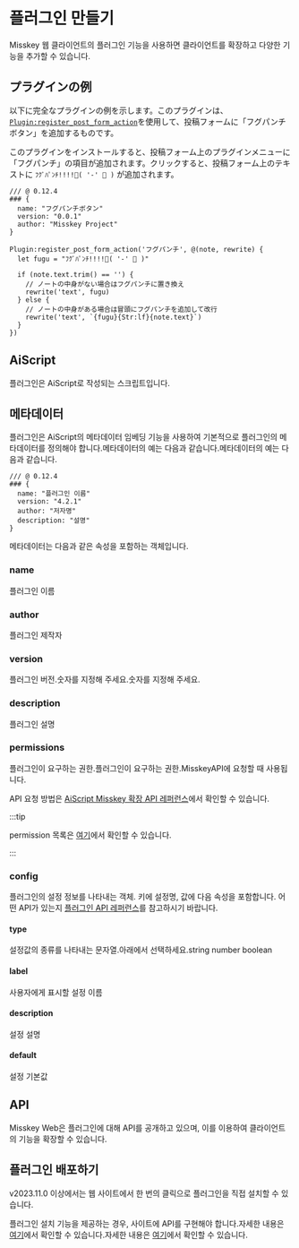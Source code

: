 # 플러그인 만들기

Misskey 웹 클라이언트의 플러그인 기능을 사용하면 클라이언트를 확장하고 다양한 기능을 추가할 수 있습니다.

## プラグインの例

以下に完全なプラグインの例を示します。このプラグインは、[`Plugin:register_post_form_action`](/docs/for-developers/plugin/plugin-api-reference/#pluginregister_post_form_actiontitle-fn)を使用して、投稿フォームに「フグパンチボタン」を追加するものです。

このプラグインをインストールすると、投稿フォーム上のプラグインメニューに「フグパンチ」の項目が追加されます。クリックすると、投稿フォーム上のテキストに `ﾌｸﾞﾊﾟﾝﾁ!!!!🐡( '-' 🐡 )` が追加されます。

```ais
/// @ 0.12.4
### {
  name: "フグパンチボタン"
  version: "0.0.1"
  author: "Misskey Project"
}

Plugin:register_post_form_action('フグパンチ', @(note, rewrite) {
  let fugu = "ﾌｸﾞﾊﾟﾝﾁ!!!!🐡( '-' 🐡 )"

  if (note.text.trim() == '') {
    // ノートの中身がない場合はフグパンチに置き換え
    rewrite('text', fugu)
  } else {
    // ノートの中身がある場合は冒頭にフグパンチを追加して改行
    rewrite('text', `{fugu}{Str:lf}{note.text}`)
  }
})
```

## AiScript

플러그인은 AiScript로 작성되는 스크립트입니다.

## 메타데이터

플러그인은 AiScript의 메타데이터 임베딩 기능을 사용하여 기본적으로 플러그인의 메타데이터를 정의해야 합니다.메타데이터의 예는 다음과 같습니다.메타데이터의 예는 다음과 같습니다.

```AiScript
/// @ 0.12.4
### {
  name: "플러그인 이름"
  version: "4.2.1"
  author: "저자명"
  description: "설명"
}
```

메타데이터는 다음과 같은 속성을 포함하는 객체입니다.

### name

플러그인 이름

### author

플러그인 제작자

### version

플러그인 버전.숫자를 지정해 주세요.숫자를 지정해 주세요.

### description

플러그인 설명

### permissions

플러그인이 요구하는 권한.플러그인이 요구하는 권한.MisskeyAPI에 요청할 때 사용됩니다.

API 요청 방법은 [AiScript Misskey 확장 API 레퍼런스](/docs/for-developers/plugin/plugin-api-reference/)에서 확인할 수 있습니다.

:::tip

permission 목록은 [여기](/docs/for-developers/api/permission/)에서 확인할 수 있습니다.

:::

### config

플러그인의 설정 정보를 나타내는 객체. 키에 설정명, 값에 다음 속성을 포함합니다. 어떤 API가 있는지 [플러그인 API 레퍼런스](./plugin-api-reference/)를 참고하시기 바랍니다.

#### type

설정값의 종류를 나타내는 문자열.아래에서 선택하세요.string number boolean

#### label

사용자에게 표시할 설정 이름

#### description

설정 설명

#### default

설정 기본값

## API

Misskey Web은 플러그인에 대해 API를 공개하고 있으며, 이를 이용하여 클라이언트의 기능을 확장할 수 있습니다.

## 플러그인 배포하기

v2023.11.0 이상에서는 웹 사이트에서 한 번의 클릭으로 플러그인을 직접 설치할 수 있습니다.

플러그인 설치 기능을 제공하는 경우, 사이트에 API를 구현해야 합니다.자세한 내용은 [여기](./publish-on-your-website.md)에서 확인할 수 있습니다.자세한 내용은 [여기](./publish-on-your-website.md)에서 확인할 수 있습니다.
